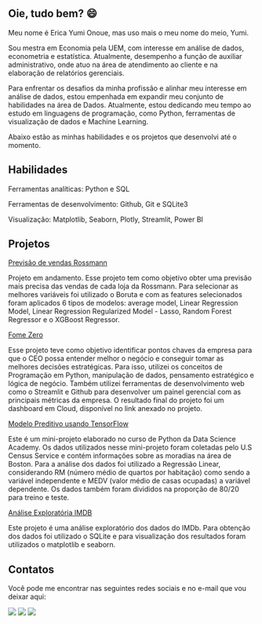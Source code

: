 ## Oie, tudo bem? 😄

Meu nome é Erica Yumi Onoue, mas uso mais o meu nome do meio, Yumi.

Sou mestra em Economia pela UEM, com interesse em análise de dados, econometria e estatística. Atualmente, desempenho a função de auxiliar administrativo, onde atuo na área de atendimento ao cliente e na elaboração de relatórios gerenciais.

Para enfrentar os desafios da minha profissão e alinhar meu interesse em análise de dados, estou empenhada em expandir meu conjunto de habilidades na área de Dados. Atualmente, estou dedicando meu tempo ao estudo em linguagens de programação, como Python, ferramentas de visualização de dados e Machine Learning.

Abaixo estão as minhas habilidades e os projetos que desenvolvi até o momento.

## Habilidades

Ferramentas analíticas: Python e SQL

Ferramentas de desenvolvimento: Github, Git e SQLite3

Visualização: Matplotlib, Seaborn, Plotly, Streamlit, Power BI


## Projetos
[Previsão de vendas Rossmann](https://github.com/YumiiOnoue/sales_prediction_Rossmann)

Projeto em andamento. Esse projeto tem como objetivo obter uma previsão mais precisa das vendas de cada loja da Rossmann. Para selecionar as melhores variáveis foi utilizado o Boruta e com as features selecionados foram aplicados 6 tipos de modelos: average model, Linear Regression Model, Linear Regression Regularized Model - Lasso, Random Forest Regressor e o XGBoost Regressor. 


[Fome Zero](https://github.com/YumiiOnoue/projeto_fome_zero)

Esse projeto teve como objetivo identificar pontos chaves da empresa para que o CEO possa entender melhor o negócio e conseguir tomar as melhores decisões estratégicas. 
Para isso, utilizei os conceitos de Programação em Python, manipulação de dados, pensamento estratégico e lógica de negócio. Também utilizei ferramentas de desenvolvimento web como o Streamlit e Github para desenvolver um painel gerencial com as principais métricas da empresa.
O resultado final do projeto foi um dashboard em Cloud, disponível no link anexado no projeto.


[Modelo Preditivo usando TensorFlow](https://github.com/YumiiOnoue/modelo_preditiva_tensorflow)

Este é um mini-projeto elaborado no curso de Python da Data Science Academy. Os dados utilizados nesse mini-projeto foram coletadas pelo U.S Census Service e contém informações sobre as moradias na área de Boston. Para a análise dos dados foi utilizado a Regressão Linear, considerando RM (número médio de quartos por habitação) como sendo a variável independente e MEDV (valor médio de casas ocupadas) a variável dependente. Os dados também foram divididos na proporção de 80/20 para treino e teste.


[Análise Exploratória IMDB](https://github.com/YumiiOnoue/IMDB_ExploratoryAnalysis)

Este projeto é uma análise exploratório dos dados do IMDb. Para obtenção dos dados foi utilizado o SQLite e para visualização dos resultados foram utilizados o matplotlib e seaborn.

## Contatos
Você pode me encontrar nas seguintes redes sociais e no e-mail que vou deixar aqui:
<div> 
 
  <a href="https://instagram.com/yumiionoue" target="_blank"><img src="https://img.shields.io/badge/-Instagram-%23E4405F?style=for-the-badge&logo=instagram&logoColor=white" target="_blank"></a>
  <a href="https://www.linkedin.com/in/ericayumionoue" target="_blank"><img src="https://img.shields.io/badge/-LinkedIn-%230077B5?style=for-the-badge&logo=linkedin&logoColor=white" target="_blank"></a> 
  <a href = "mailto:eyumiio@gmail.com"><img src="https://img.shields.io/badge/-Gmail-%23333?style=for-the-badge&logo=gmail&logoColor=white" target="_blank"></a>

</div>
